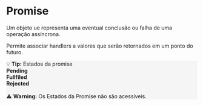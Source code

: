 # Promise

Um objeto ue representa uma eventual conclusão ou falha de uma operação assíncrona.

Permite associar handlers a valores que serão retornados em um ponto do futuro.
    <section style="height:auto; background-color:whitesmoke;">
        :bulb: **Tip:** Estados da promise
            <br/> **Pending**
            <br/> **Fullfiled**
            <br/> **Rejected**
        <br/>    
        :warning: **Warning:** Os Estados da Promise não são acessíveis.
    </section>